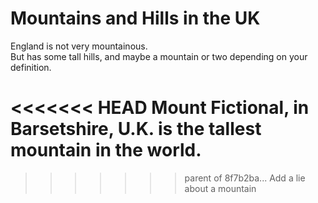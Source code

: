 Mountains and Hills in the UK   
===================   
England is not very mountainous.   
But has some tall hills, and maybe a mountain or two depending on your definition.

<<<<<<< HEAD
Mount Fictional, in Barsetshire, U.K. is the tallest mountain in the world.
=======
>>>>>>> parent of 8f7b2ba... Add a lie about a mountain
